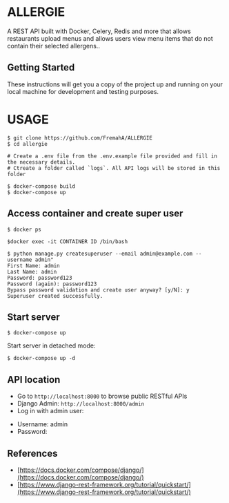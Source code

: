 # ALLERGIE
A REST API built with Docker, Celery, Redis and more that allows restaurants upload menus and allows users view menu items that do not contain their selected allergens..

## Getting Started

These instructions will get you a copy of the project up and running on your local machine for development and testing purposes.


# USAGE

```
$ git clone https://github.com/FremahA/ALLERGIE
$ cd allergie

# Create a .env file from the .env.example file provided and fill in the necessary details.
# Ctreate a folder called `logs`. All API logs will be stored in this folder

$ docker-compose build
$ docker-compose up
```

## Access container and create super user 
```
$ docker ps

$docker exec -it CONTAINER ID /bin/bash

$ python manage.py createsuperuser --email admin@example.com --username admin"
First Name: admin
Last Name: admin
Password: password123
Password (again): password123
Bypass password validation and create user anyway? [y/N]: y
Superuser created successfully.
```

## Start server

```
$ docker-compose up
```

Start server in detached mode:

```
$ docker-compose up -d
```

## API location

* Go to `http://localhost:8000` to browse public RESTful APIs
* Django Admin: `http://localhost:8000/admin`
* Log in with admin user:
+ Username: admin
+ Password: <the password you filled in at the step creating admin user>

## References

+ [https://docs.docker.com/compose/django/](https://docs.docker.com/compose/django/)
+ [https://www.django-rest-framework.org/tutorial/quickstart/](https://www.django-rest-framework.org/tutorial/quickstart/)
